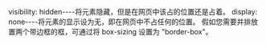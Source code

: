 visibility: hidden----将元素隐藏，但是在网页中该占的位置还是占着。
display: none----将元素的显示设为无，即在网页中不占任何的位置。
假如您需要并排放置两个带边框的框，可通过将 box-sizing 设置为 "border-box"。